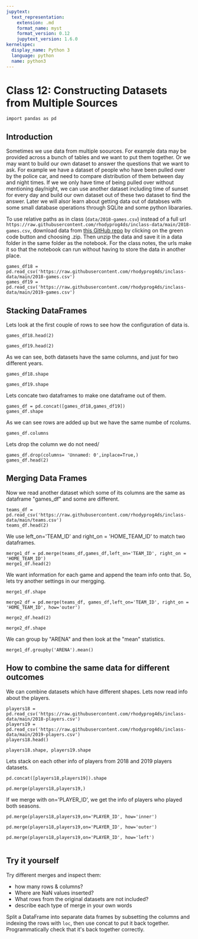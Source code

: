 ```yaml
---
jupytext:
  text_representation:
    extension: .md
    format_name: myst
    format_version: 0.12
    jupytext_version: 1.6.0
kernelspec:
  display_name: Python 3
  language: python
  name: python3
---
```


# Class 12: Constructing Datasets from Multiple Sources

```{code-cell} ipython3
import pandas as pd
```
## Introduction
Sometimes we use data from multiple soources. For example data may be provided across a bunch of tables and we want to put them together. Or we may want to build our own dataset to answer the questions that we want to ask.
For example we have a dataset of people who have been pulled over by the police car, and need to compare distribution of them between day and night times. If we we only have time of being pulled over without mentioning day/night, we can use another dataset including time of sunset for every day and build our own dataset out of these two dataset to find the answer.
Later we will alsor learn about getting data out of databses with some small database operations through SQLite and some python libararies.


To use relative paths as in class (`data/2018-games.csv`) instead of a full url `https://raw.githubusercontent.com/rhodyprog4ds/inclass-data/main/2018-games.csv`, download data from [this GitHub repo](https://github.com/rhodyprog4ds/inclass-data) by clicking on the green code button and choosing .zip. Then unzip the data and save it in a data folder in the same folder as the notebook. For the class notes, the urls make it so that the notebook can run without having to store the data in another place. 


```{code-cell} ipython3
games_df18 = pd.read_csv('https://raw.githubusercontent.com/rhodyprog4ds/inclass-data/main/2018-games.csv')
games_df19 = pd.read_csv('https://raw.githubusercontent.com/rhodyprog4ds/inclass-data/main/2019-games.csv')
```

<!-- annotate: Stacking DataFrames -->
## Stacking DataFrames
Lets look at the first couple of rows to see how the configuration of data is.

```{code-cell} ipython3
games_df18.head(2)
```

```{code-cell} ipython3
games_df19.head(2)
```
As we can see, both datasets have the same columns, and just for two different years.
```{code-cell} ipython3
games_df18.shape
```

```{code-cell} ipython3
games_df19.shape
```
Lets concate two dataframes to make one dataframe out of them.
```{code-cell} ipython3
games_df = pd.concat([games_df18,games_df19])
games_df.shape
```
As we can see rows are added up but we have the same numbe of rcolums.

```{code-cell} ipython3
games_df.columns
```
Lets drop the column we do not need/
```{code-cell} ipython3
games_df.drop(columns= 'Unnamed: 0',inplace=True,)
games_df.head(2)
```

<!-- annotate: Merging Data Frames -->
## Merging Data Frames
Now we read another dataset which some of its columns are the same as dataframe "games_df" and some are different. 
```{code-cell} ipython3
teams_df = pd.read_csv('https://raw.githubusercontent.com/rhodyprog4ds/inclass-data/main/teams.csv')
teams_df.head(2)
```
We use left_on='TEAM_ID' and right_on = 'HOME_TEAM_ID' to match two dataframes.
```{code-cell} ipython3
merge1_df = pd.merge(teams_df,games_df,left_on='TEAM_ID', right_on = 'HOME_TEAM_ID')
merge1_df.head(2)
```
We want information for each game and append the team info onto that. So, lets try another settings in our mergging. 

```{code-cell} ipython3
merge1_df.shape
```

```{code-cell} ipython3
merge2_df = pd.merge(teams_df, games_df,left_on='TEAM_ID', right_on = 'HOME_TEAM_ID', how='outer')
```

```{code-cell} ipython3
merge2_df.head(2)
```

```{code-cell} ipython3
merge2_df.shape
```
We can group by "ARENA" and then look at the "mean" statistics.
```{code-cell} ipython3
merge1_df.groupby('ARENA').mean()
```

<!-- annotate: How to combine the same data for different outcomes -->
## How to combine the same data for different outcomes
We can combine datasets which have different shapes. 
Lets now read info about the players.
```{code-cell} ipython3
players18 = pd.read_csv('https://raw.githubusercontent.com/rhodyprog4ds/inclass-data/main/2018-players.csv')
players19 = pd.read_csv('https://raw.githubusercontent.com/rhodyprog4ds/inclass-data/main/2019-players.csv')
players18.head()
```

```{code-cell} ipython3
players18.shape, players19.shape
```
Lets stack on each other info of players from 2018 and 2019 players datasets.
```{code-cell} ipython3
pd.concat([players18,players19]).shape
```

```{code-cell} ipython3
pd.merge(players18,players19,)
```
If we merge with on='PLAYER_ID', we get the info of players who played both seasons.
```{code-cell} ipython3
pd.merge(players18,players19,on='PLAYER_ID', how='inner')
```

```{code-cell} ipython3
pd.merge(players18,players19,on='PLAYER_ID', how='outer')
```

```{code-cell} ipython3
pd.merge(players18,players19,on='PLAYER_ID', how='left')
```

```{code-cell} ipython3

```
## Try it yourself

Try different merges and inspect them:
- how many rows & columns?
- Where are NaN values inserted?
- What rows from the original datasets are not included?
- describe each type of merge in your own words


Split a DataFrame into separate data frames by subsetting the columns and indexing the rows with `loc`, then use concat to put it back together. Programmatically check that it's back together correctly.
